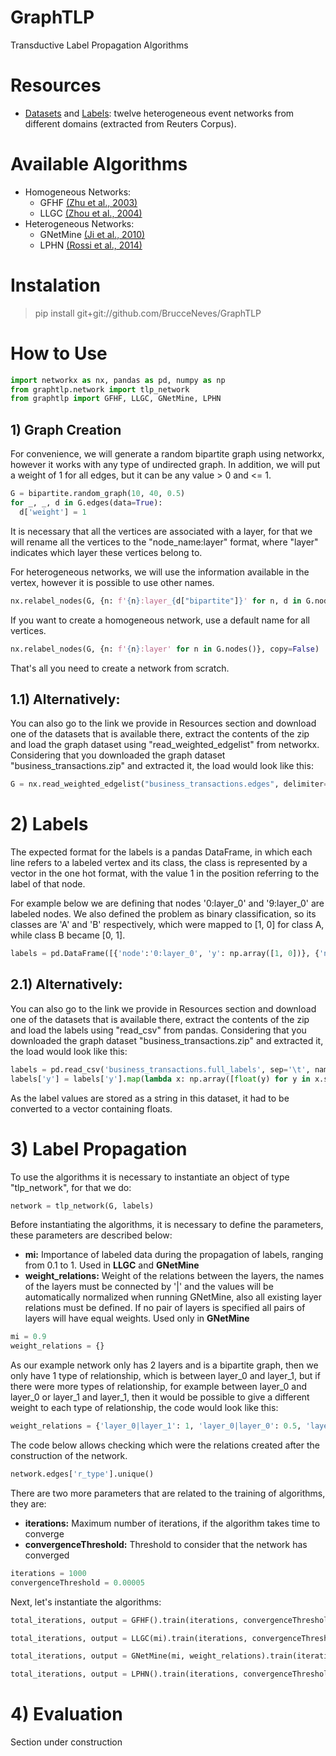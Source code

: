 # GraphTLP
Transductive Label Propagation Algorithms

# Resources
- [Datasets](https://github.com/BrucceNeves/TSRN4HEN/tree/master/datasets) and [Labels](https://github.com/BrucceNeves/TSRN4HEN/tree/master/labels): twelve heterogeneous event networks from different domains (extracted from Reuters Corpus).

# Available Algorithms
- Homogeneous Networks:
  * GFHF [(Zhu et al., 2003)](https://research.cs.wisc.edu/bullying/pub/zgl.pdf)
  * LLGC [(Zhou et al., 2004)](https://proceedings.neurips.cc/paper/2003/hash/87682805257e619d49b8e0dfdc14affa-Abstract.html)
- Heterogeneous Networks:
  * GNetMine [(Ji et al., 2010)](https://link.springer.com/chapter/10.1007/978-3-642-15880-3_42)
  * LPHN [(Rossi et al., 2014)](https://dl.acm.org/doi/abs/10.1145/2554850.2554901)

# Instalation
> pip install git+git://github.com/BrucceNeves/GraphTLP

# How to Use
```python
import networkx as nx, pandas as pd, numpy as np
from graphtlp.network import tlp_network
from graphtlp import GFHF, LLGC, GNetMine, LPHN
```

## 1) Graph Creation
For convenience, we will generate a random bipartite graph using networkx, however it works with any type of undirected graph. In addition, we will put a weight of 1 for all edges, but it can be any value > 0 and <= 1.
```python
G = bipartite.random_graph(10, 40, 0.5)
for _, _, d in G.edges(data=True):
  d['weight'] = 1
```

It is necessary that all the vertices are associated with a layer, for that we will rename all the vertices to the "node_name:layer" format, where "layer" indicates which layer these vertices belong to.

For heterogeneous networks, we will use the information available in the vertex, however it is possible to use other names.
```python
nx.relabel_nodes(G, {n: f'{n}:layer_{d["bipartite"]}' for n, d in G.nodes(data=True)}, copy=False)
```
If you want to create a homogeneous network, use a default name for all vertices.
```python
nx.relabel_nodes(G, {n: f'{n}:layer' for n in G.nodes()}, copy=False)
```
That's all you need to create a network from scratch.

## 1.1) Alternatively:
You can also go to the link we provide in Resources section and download one of the datasets that is available there, extract the contents of the zip and load the graph dataset using "read_weighted_edgelist" from networkx. Considering that you downloaded the graph dataset "business_transactions.zip" and extracted it, the load would look like this:
```python
G = nx.read_weighted_edgelist("business_transactions.edges", delimiter='\t')
```

# 2) Labels
The expected format for the labels is a pandas DataFrame, in which each line refers to a labeled vertex and its class, the class is represented by a vector in the one hot format, with the value 1 in the position referring to the label of that node.

For example below we are defining that nodes '0:layer_0' and '9:layer_0' are labeled nodes. We also defined the problem as binary classification, so its classes are 'A' and 'B' respectively, which were mapped to [1, 0] for class A, while class B became [0, 1].
```python
labels = pd.DataFrame([{'node':'0:layer_0', 'y': np.array([1, 0])}, {'node': '9:layer_0', 'y': np.array([0, 1])}]).set_index('node')
```
## 2.1) Alternatively:
You can also go to the link we provide in Resources section and download one of the datasets that is available there, extract the contents of the zip and load the labels using "read_csv" from pandas. Considering that you downloaded the graph dataset "business_transactions.zip" and extracted it, the load would look like this:
```python
labels = pd.read_csv('business_transactions.full_labels', sep='\t', names=['node', 'y']).set_index('node')
labels['y'] = labels['y'].map(lambda x: np.array([float(y) for y in x.split(',')]))
```
As the label values are stored as a string in this dataset, it had to be converted to a vector containing floats.

# 3) Label Propagation
To use the algorithms it is necessary to instantiate an object of type "tlp_network", for that we do:
```python
network = tlp_network(G, labels)
```
Before instantiating the algorithms, it is necessary to define the parameters, these parameters are described below:
- **mi:** Importance of labeled data during the propagation of labels, ranging from 0.1 to 1. Used in **LLGC** and **GNetMine**
- **weight_relations:** Weight of the relations between the layers, the names of the layers must be connected by '|' and the values will be automatically normalized when running GNetMine, also all existing layer relations must be defined. If no pair of layers is specified all pairs of layers will have equal weights. Used only in **GNetMine**
```python
mi = 0.9
weight_relations = {}
```
As our example network only has 2 layers and is a bipartite graph, then we only have 1 type of relationship, which is between layer_0 and layer_1, but if there were more types of relationship, for example between layer_0 and layer_0 or layer_1 and layer_1, then it would be possible to give a different weight to each type of relationship, the code would look like this:
```python
weight_relations = {'layer_0|layer_1': 1, 'layer_0|layer_0': 0.5, 'layer_1|layer_1': 2}
```
The code below allows checking which were the relations created after the construction of the network.
```python
network.edges['r_type'].unique()
```
There are two more parameters that are related to the training of algorithms, they are:
- **iterations:** Maximum number of iterations, if the algorithm takes time to converge
- **convergenceThreshold:** Threshold to consider that the network has converged
```python
iterations = 1000
convergenceThreshold = 0.00005
```

Next, let's instantiate the algorithms:
```python
total_iterations, output = GFHF().train(iterations, convergenceThreshold, network)
```
```python
total_iterations, output = LLGC(mi).train(iterations, convergenceThreshold, network)
```
```python
total_iterations, output = GNetMine(mi, weight_relations).train(iterations, convergenceThreshold, network)
```
```python
total_iterations, output = LPHN().train(iterations, convergenceThreshold, network)
```

# 4) Evaluation
Section under construction

